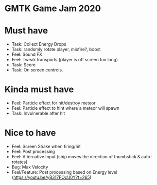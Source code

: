 # GMTK Game Jam 2020

# Must have
* Task: Collect Energy Drops
* Task: randomly rotate player, misfire?, boost
* Feel: Sound FX
* Feel: Tweak transports (player is off screen too long)
* Task: Score
* Task: On screen controls.

# Kinda must have
* Feel: Particle effect for hit/destroy meteor
* Feel: Particle effect to hint where a meteor will spawn
* Task: Invulnerable after hit

# Nice to have
* Feel: Screen Shake when firing/hit
* Feel: Post processing
* Feel: Alternative Input (ship moves the direction of thumbstick & auto-rotates)
* Bug: Max Velocity
* Feel/Feature: Post processing based on Energy level (https://youtu.be/yB317FOcU0Y?t=265)
